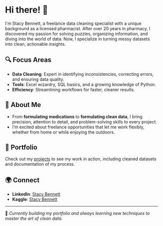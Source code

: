 # Hi there! 👋

I'm Stacy Bennett, a freelance data cleaning specialist with a unique background as a licensed pharmacist. After over 20 years in pharmacy, I discovered my passion for solving puzzles, organizing information, and diving into the world of data. Now, I specialize in turning messy datasets into clean, actionable insights.

## 🔍 Focus Areas
- **Data Cleaning**: Expert in identifying inconsistencies, correcting errors, and ensuring data quality.
- **Tools**: Excel wizardry, SQL basics, and a growing knowledge of Python.
- **Efficiency**: Streamlining workflows for faster, cleaner results.

## 🌟 About Me
- From **formulating medications** to **formulating clean data**, I bring precision, attention to detail, and problem-solving skills to every project.
- I’m excited about freelance opportunities that let me work flexibly, whether from home or while enjoying the outdoors.

## 📂 Portfolio
Check out my [projects](https://github.com/stacy-bennett/tab=repositories) to see my work in action, including cleaned datasets and documentation of my process.

## 🌍 Connect
- **LinkedIn**: [Stacy Bennett](https://linkedin.com/in/sbennettanalyst)
- **Kaggle**: [Stacy Bennett](https://kaggle.com/stacybennett)

---
🚀 *Currently building my portfolio and always learning new techniques to master the art of clean data.*






